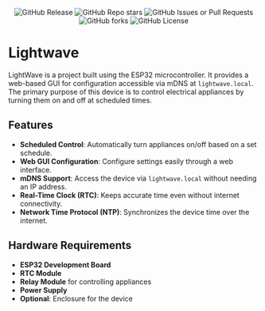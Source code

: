 <p align="center">
  <img src="https://img.shields.io/github/v/release/Witty-Wizard/LightWave" alt="GitHub Release">
  <img src="https://img.shields.io/github/stars/Witty-Wizard/LightWave?style=flat" alt="GitHub Repo stars">
  <img alt="GitHub Issues or Pull Requests" src="https://img.shields.io/github/issues/Witty-Wizard/LightWave">
  <img alt="GitHub forks" src="https://img.shields.io/github/forks/Witty-Wizard/LightWave?style=flat">
  <img src="https://img.shields.io/github/license/Witty-Wizard/LightWave" alt="GitHub License">
</p>

# Lightwave

LightWave is a project built using the ESP32 microcontroller. It provides a web-based GUI for configuration accessible via mDNS at `lightwave.local`. The primary purpose of this device is to control electrical appliances by turning them on and off at scheduled times.

## Features

- **Scheduled Control**: Automatically turn appliances on/off based on a set schedule.
- **Web GUI Configuration**: Configure settings easily through a web interface.
- **mDNS Support**: Access the device via `lightwave.local` without needing an IP address.
- **Real-Time Clock (RTC)**: Keeps accurate time even without internet connectivity.
- **Network Time Protocol (NTP)**: Synchronizes the device time over the internet.

## Hardware Requirements

- **ESP32 Development Board**
- **RTC Module**
- **Relay Module** for controlling appliances
- **Power Supply**
- **Optional**: Enclosure for the device
